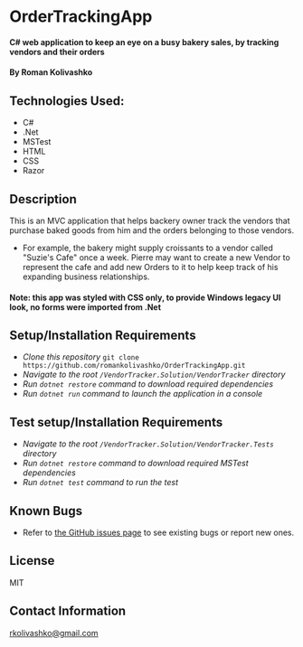 # OrderTrackingApp

#### C# web application to keep an eye on a busy bakery sales, by tracking vendors and their orders

#### By Roman Kolivashko

## Technologies Used:

* C#
* .Net
* MSTest
* HTML
* CSS
* Razor

## Description
This is an MVC application that helps backery owner track the vendors that purchase baked goods from him and the orders belonging to those vendors.

* For example, the bakery might supply croissants to a vendor called "Suzie's Cafe" once a week. Pierre may want to create a new Vendor to represent the cafe and add new Orders to it to help keep track of his expanding business relationships.


#### Note: this app was styled with CSS only, to provide Windows legacy UI look, no forms were imported from .Net

## Setup/Installation Requirements

* _Clone this repository_ `git clone https://github.com/romankolivashko/OrderTrackingApp.git`
* _Navigate to the root `/VendorTracker.Solution/VendorTracker` directory_
* _Run `dotnet restore` command to download required dependencies_
* _Run `dotnet run` command to launch the application in a console_

## Test setup/Installation Requirements

* _Navigate to the root `/VendorTracker.Solution/VendorTracker.Tests` directory_
* _Run `dotnet restore` command to download required MSTest dependencies_
* _Run `dotnet test` command to run the test_


## Known Bugs

* Refer to [the GitHub issues page](https://github.com/romankolivashko/OrderTrackingApp/issues) to see existing bugs or report new ones. 

## License
MIT
## Contact Information
rkolivashko@gmail.com